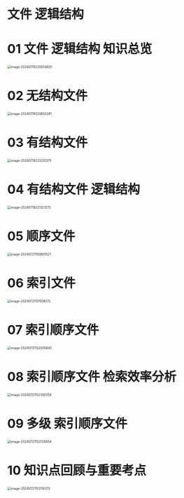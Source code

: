 # 文件 逻辑结构



# 01 文件 逻辑结构 知识总览

<img src="https://cvp.oss-cn-shanghai.aliyuncs.com/picgo/202407192205065.png" alt="image-20240719220554825" style="zoom:50%;" />



# 02 无结构文件

<img src="https://cvp.oss-cn-shanghai.aliyuncs.com/picgo/202407192206482.png" alt="image-20240719220653281" style="zoom:50%;" />



# 03 有结构文件

<img src="https://cvp.oss-cn-shanghai.aliyuncs.com/picgo/202407192212904.png" alt="image-20240719221220375" style="zoom:50%;" />



# 04 有结构文件 逻辑结构

<img src="https://cvp.oss-cn-shanghai.aliyuncs.com/picgo/202407192213474.png" alt="image-20240719221321273" style="zoom:50%;" />



# 05 顺序文件

<img src="https://cvp.oss-cn-shanghai.aliyuncs.com/picgo/202407211508099.png" alt="image-20240721150805521" style="zoom:50%;" />



# 06 索引文件

<img src="https://cvp.oss-cn-shanghai.aliyuncs.com/picgo/202407211515548.png" alt="image-20240721151509272" style="zoom:50%;" />



# 07 索引顺序文件

<img src="https://cvp.oss-cn-shanghai.aliyuncs.com/picgo/202407211520080.png" alt="image-20240721152000845" style="zoom:50%;" />



# 08 索引顺序文件 检索效率分析

<img src="https://cvp.oss-cn-shanghai.aliyuncs.com/picgo/202407211523637.png" alt="image-20240721152350354" style="zoom:50%;" />



# 09 多级 索引顺序文件

<img src="https://cvp.oss-cn-shanghai.aliyuncs.com/picgo/202407211527647.png" alt="image-20240721152729454" style="zoom:50%;" />



# 10 知识点回顾与重要考点

<img src="https://cvp.oss-cn-shanghai.aliyuncs.com/picgo/202407211531637.png" alt="image-20240721153114372" style="zoom:50%;" />